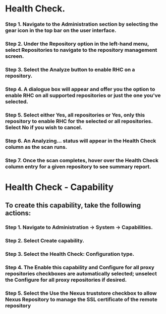 # Health Check.

### Step 1. Navigate to the Administration section by selecting the gear icon in the top bar on the user interface.

### Step 2. Under the Repository option in the left-hand menu, select Repositories to navigate to the repository management screen.

### Step 3. Select the Analyze button to enable RHC on a repository.

### Step 4. A dialogue box will appear and offer you the option to enable RHC on all supported repositories or just the one you've selected. 

### Step 5. Select either Yes, all repositories or Yes, only this repository to enable RHC for the selected or all repositories. Select No if you wish to cancel.

### Step 6. An Analyzing... status will appear in the Health Check column as the scan runs.

### Step 7.  Once the scan completes, hover over the Health Check column entry for a given repository to see summary report.



# Health Check - Capability

## To create this capability, take the following actions:

### Step 1. Navigate to Administration → System → Capabilities.

### Step 2. Select Create capability.

### Step 3. Select the Health Check: Configuration type.

### Step 4. The Enable this capability and Configure for all proxy repositories checkboxes are automatically selected; unselect the Configure for all proxy repositories if desired.

### Step 5. Select the Use the Nexus truststore checkbox to allow Nexus Repository to manage the SSL certificate of the remote repository